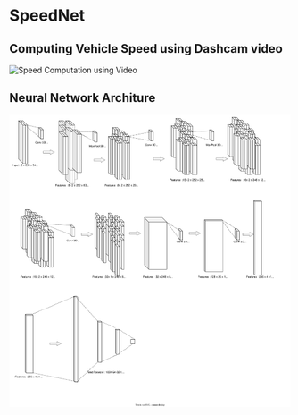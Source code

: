 # SpeedNet
## Computing Vehicle Speed using Dashcam video
![Speed Computation using Video](https://github.com/the-ray-kar/SpeedNet/blob/8862e644a07d6e337ca2b60dd4a941e81e55bd8c/diagrams/ModelRun5500.gif)

## Neural Network Architure
![Architecture and Process](https://github.com/the-ray-kar/SpeedNet/blob/c3208e1976b19eec7599ca11bec42d2f12b5d4b1/SpeedNet.drawio.svg)
